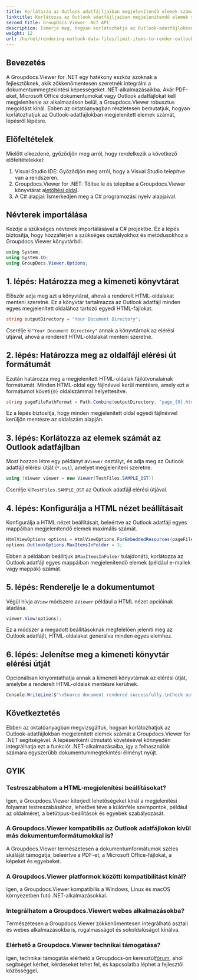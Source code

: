 ```yaml
---
title: Korlátozza az Outlook adatfájljaiban megjelenítendő elemek számát
linktitle: Korlátozza az Outlook adatfájljaiban megjelenítendő elemek számát
second_title: GroupDocs.Viewer .NET API
description: Ismerje meg, hogyan korlátozhatja az Outlook-adatfájlokban megjelenített elemek számát a Groupdocs.Viewer for .NET segítségével. Kövesse lépésről lépésre a zökkenőmentes integráció érdekében.
weight: 12
url: /hu/net/rendering-outlook-data-files/limit-items-to-render-outlook-data-files/
---
```

## Bevezetés
A Groupdocs.Viewer for .NET egy hatékony eszköz azoknak a fejlesztőknek, akik zökkenőmentesen szeretnék integrálni a dokumentummegtekintési képességeket .NET-alkalmazásaikba. Akár PDF-eket, Microsoft Office dokumentumokat vagy Outlook adatfájlokat kell megjelenítenie az alkalmazáson belül, a Groupdocs.Viewer robusztus megoldást kínál. Ebben az oktatóanyagban részletesen bemutatjuk, hogyan korlátozhatjuk az Outlook-adatfájlokban megjelenített elemek számát, lépésről lépésre.
## Előfeltételek
Mielőtt elkezdené, győződjön meg arról, hogy rendelkezik a következő előfeltételekkel:
1. Visual Studio IDE: Győződjön meg arról, hogy a Visual Studio telepítve van a rendszeren.
2.  Groupdocs.Viewer for .NET: Töltse le és telepítse a Groupdocs.Viewer könyvtárat a[letöltési oldal](https://releases.groupdocs.com/viewer/net/).
3. A C# alapjai: Ismerkedjen meg a C# programozási nyelv alapjaival.

## Névterek importálása
Kezdje a szükséges névterek importálásával a C# projektbe. Ez a lépés biztosítja, hogy hozzáférjen a szükséges osztályokhoz és metódusokhoz a Groupdocs.Viewer könyvtárból.
```csharp
using System;
using System.IO;
using GroupDocs.Viewer.Options;
```
## 1. lépés: Határozza meg a kimeneti könyvtárat
Először adja meg azt a könyvtárat, ahová a renderelt HTML-oldalakat menteni szeretné. Ez a könyvtár tartalmazza az Outlook adatfájl minden egyes megjelenített oldalához tartozó egyedi HTML-fájlokat.
```csharp
string outputDirectory = "Your Document Directory";
```
 Cserélje ki`"Your Document Directory"` annak a könyvtárnak az elérési útjával, ahová a renderelt HTML-oldalakat menteni szeretné.
## 2. lépés: Határozza meg az oldalfájl elérési út formátumát
 Ezután határozza meg a megjelenített HTML-oldalak fájlútvonalainak formátumát. Minden HTML-oldal egy fájlnévvel kerül mentésre, amely ezt a formátumot követi`{0}` oldalszámmal helyettesítve.
```csharp
string pageFilePathFormat = Path.Combine(outputDirectory, "page_{0}.html");
```
Ez a lépés biztosítja, hogy minden megjelenített oldal egyedi fájlnévvel kerüljön mentésre az oldalszám alapján.
## 3. lépés: Korlátozza az elemek számát az Outlook adatfájlban
 Most hozzon létre egy példányt a`Viewer` osztályt, és adja meg az Outlook adatfájl elérési útját (`*.ost`), amelyet megjeleníteni szeretne.
```csharp
using (Viewer viewer = new Viewer(TestFiles.SAMPLE_OST))
```
 Cserélje ki`TestFiles.SAMPLE_OST` az Outlook adatfájl elérési útjával.
## 4. lépés: Konfigurálja a HTML nézet beállításait
Konfigurálja a HTML nézet beállításait, beleértve az Outlook adatfájl egyes mappáiban megjelenítendő elemek maximális számát.
```csharp
HtmlViewOptions options = HtmlViewOptions.ForEmbeddedResources(pageFilePathFormat);
options.OutlookOptions.MaxItemsInFolder = 3;
```
 Ebben a példában beállítjuk a`MaxItemsInFolder` tulajdonát`3`, korlátozza az Outlook adatfájl egyes mappáiban megjelenítendő elemek (például e-mailek vagy mappák) számát.
## 5. lépés: Renderelje le a dokumentumot
 Végül hívja a`View` módszere a`Viewer` például a HTML nézet opcióinak átadása.
```csharp
viewer.View(options);
```
Ez a módszer a megadott beállításoknak megfelelően jeleníti meg az Outlook adatfájlt, HTML-oldalakat generálva minden egyes elemhez.
## 6. lépés: Jelenítse meg a kimeneti könyvtár elérési útját
Opcionálisan kinyomtathatja annak a kimeneti könyvtárnak az elérési útját, amelybe a renderelt HTML-oldalak mentésre kerülnek.
```csharp
Console.WriteLine($"\nSource document rendered successfully.\nCheck output in {outputDirectory}.");
```

## Következtetés
Ebben az oktatóanyagban megvizsgáltuk, hogyan korlátozhatjuk az Outlook-adatfájlokban megjelenített elemek számát a Groupdocs.Viewer for .NET segítségével. A lépésenkénti útmutató követésével könnyedén integrálhatja ezt a funkciót .NET-alkalmazásaiba, így a felhasználók számára egyszerűbb dokumentummegtekintési élményt nyújt.
## GYIK
### Testreszabhatom a HTML-megjelenítési beállításokat?
Igen, a Groupdocs.Viewer kiterjedt lehetőségeket kínál a megjelenítési folyamat testreszabásához, lehetővé téve a különféle szempontok, például az oldalméret, a betűtípus-beállítások és egyebek szabályozását.
### A Groupdocs.Viewer kompatibilis az Outlook adatfájlokon kívül más dokumentumformátumokkal is?
A Groupdocs.Viewer természetesen a dokumentumformátumok széles skáláját támogatja, beleértve a PDF-et, a Microsoft Office-fájlokat, a képeket és egyebeket.
### A Groupdocs.Viewer platformok közötti kompatibilitást kínál?
Igen, a Groupdocs.Viewer kompatibilis a Windows, Linux és macOS környezetben futó .NET-alkalmazásokkal.
### Integrálhatom a Groupdocs.Viewert webes alkalmazásokba?
Természetesen a Groupdocs.Viewer zökkenőmentesen integrálható asztali és webes alkalmazásokba is, rugalmasságot és sokoldalúságot kínálva.
### Elérhető a Groupdocs.Viewer technikai támogatása?
 Igen, technikai támogatás elérhető a Groupdocs-on keresztül[fórum](https://forum.groupdocs.com/c/viewer/9), ahol segítséget kérhet, kérdéseket tehet fel, és kapcsolatba léphet a fejlesztői közösséggel.